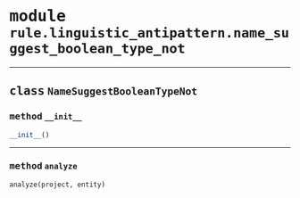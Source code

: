 <!-- markdownlint-disable -->

# <kbd>module</kbd> `rule.linguistic_antipattern.name_suggest_boolean_type_not`






---

## <kbd>class</kbd> `NameSuggestBooleanTypeNot`




### <kbd>method</kbd> `__init__`

```python
__init__()
```








---

### <kbd>method</kbd> `analyze`

```python
analyze(project, entity)
```






